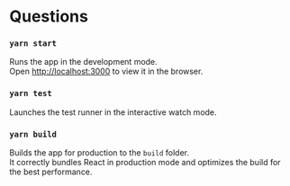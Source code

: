 # Questions

### `yarn start`

Runs the app in the development mode.<br>
Open [http://localhost:3000](http://localhost:3000) to view it in the browser.

### `yarn test`

Launches the test runner in the interactive watch mode.<br>

### `yarn build`

Builds the app for production to the `build` folder.<br>
It correctly bundles React in production mode and optimizes the build for the best performance.
